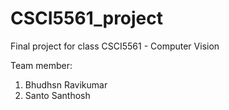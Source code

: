 # CSCI5561_project

Final project for class CSCI5561 - Computer Vision

Team member:
1. Bhudhsn Ravikumar
2. Santo Santhosh

